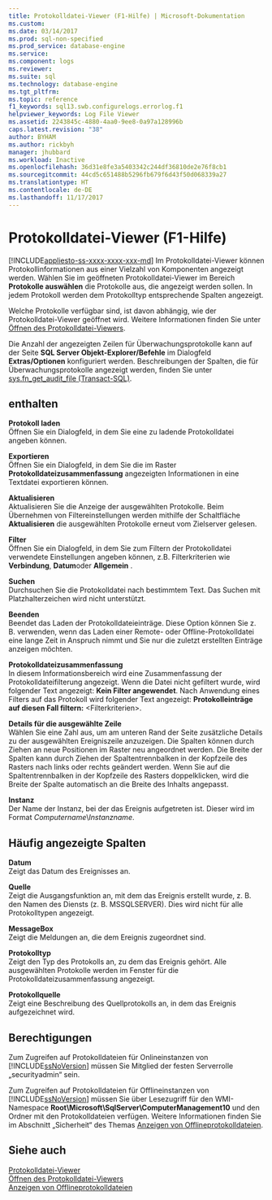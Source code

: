 ```yaml
---
title: Protokolldatei-Viewer (F1-Hilfe) | Microsoft-Dokumentation
ms.custom: 
ms.date: 03/14/2017
ms.prod: sql-non-specified
ms.prod_service: database-engine
ms.service: 
ms.component: logs
ms.reviewer: 
ms.suite: sql
ms.technology: database-engine
ms.tgt_pltfrm: 
ms.topic: reference
f1_keywords: sql13.swb.configurelogs.errorlog.f1
helpviewer_keywords: Log File Viewer
ms.assetid: 2243845c-4880-4aa0-9ee8-0a97a128996b
caps.latest.revision: "38"
author: BYHAM
ms.author: rickbyh
manager: jhubbard
ms.workload: Inactive
ms.openlocfilehash: 36d31e8fe3a5403342c244df36810de2e76f8cb1
ms.sourcegitcommit: 44cd5c651488b5296fb679f6d43f50d068339a27
ms.translationtype: HT
ms.contentlocale: de-DE
ms.lasthandoff: 11/17/2017
---
```

# <a name="log-file-viewer-f1-help"></a>Protokolldatei-Viewer (F1-Hilfe)
[!INCLUDE[appliesto-ss-xxxx-xxxx-xxx-md](../../includes/appliesto-ss-xxxx-xxxx-xxx-md.md)] Im Protokolldatei-Viewer können Protokollinformationen aus einer Vielzahl von Komponenten angezeigt werden. Wählen Sie im geöffneten Protokolldatei-Viewer im Bereich **Protokolle auswählen** die Protokolle aus, die angezeigt werden sollen. In jedem Protokoll werden dem Protokolltyp entsprechende Spalten angezeigt.  
  
 Welche Protokolle verfügbar sind, ist davon abhängig, wie der Protokolldatei-Viewer geöffnet wird. Weitere Informationen finden Sie unter [Öffnen des Protokolldatei-Viewers](../../relational-databases/logs/open-log-file-viewer.md).  
  
 Die Anzahl der angezeigten Zeilen für Überwachungsprotokolle kann auf der Seite **SQL Server Objekt-Explorer/Befehle** im Dialogfeld **Extras/Optionen** konfiguriert werden. Beschreibungen der Spalten, die für Überwachungsprotokolle angezeigt werden, finden Sie unter [sys.fn_get_audit_file &#40;Transact-SQL&#41;](../../relational-databases/system-functions/sys-fn-get-audit-file-transact-sql.md).  
  
## <a name="options"></a>enthalten  
 **Protokoll laden**  
 Öffnen Sie ein Dialogfeld, in dem Sie eine zu ladende Protokolldatei angeben können.  
  
 **Exportieren**  
 Öffnen Sie ein Dialogfeld, in dem Sie die im Raster **Protokolldateizusammenfassung** angezeigten Informationen in eine Textdatei exportieren können.  
  
 **Aktualisieren**  
 Aktualisieren Sie die Anzeige der ausgewählten Protokolle. Beim Übernehmen von Filtereinstellungen werden mithilfe der Schaltfläche **Aktualisieren** die ausgewählten Protokolle erneut vom Zielserver gelesen.  
  
 **Filter**  
 Öffnen Sie ein Dialogfeld, in dem Sie zum Filtern der Protokolldatei verwendete Einstellungen angeben können, z.B. Filterkriterien wie **Verbindung**, **Datum**oder **Allgemein** .  
  
 **Suchen**  
 Durchsuchen Sie die Protokolldatei nach bestimmtem Text. Das Suchen mit Platzhalterzeichen wird nicht unterstützt.  
  
 **Beenden**  
 Beendet das Laden der Protokolldateieinträge. Diese Option können Sie z. B. verwenden, wenn das Laden einer Remote- oder Offline-Protokolldatei eine lange Zeit in Anspruch nimmt und Sie nur die zuletzt erstellten Einträge anzeigen möchten.  
  
 **Protokolldateizusammenfassung**  
 In diesem Informationsbereich wird eine Zusammenfassung der Protokolldateifilterung angezeigt. Wenn die Datei nicht gefiltert wurde, wird folgender Text angezeigt: **Kein Filter angewendet**. Nach Anwendung eines Filters auf das Protokoll wird folgender Text angezeigt: **Protokolleinträge auf diesen Fall filtern:** \<Filterkriterien>.  
  
 **Details für die ausgewählte Zeile**  
 Wählen Sie eine Zahl aus, um am unteren Rand der Seite zusätzliche Details zu der ausgewählten Ereigniszeile anzuzeigen. Die Spalten können durch Ziehen an neue Positionen im Raster neu angeordnet werden. Die Breite der Spalten kann durch Ziehen der Spaltentrennbalken in der Kopfzeile des Rasters nach links oder rechts geändert werden. Wenn Sie auf die Spaltentrennbalken in der Kopfzeile des Rasters doppelklicken, wird die Breite der Spalte automatisch an die Breite des Inhalts angepasst.  
  
 **Instanz**  
 Der Name der Instanz, bei der das Ereignis aufgetreten ist. Dieser wird im Format *Computername*\\*Instanzname*.  
  
## <a name="frequently-displayed-columns"></a>Häufig angezeigte Spalten  
 **Datum**  
 Zeigt das Datum des Ereignisses an.  
  
 **Quelle**  
 Zeigt die Ausgangsfunktion an, mit dem das Ereignis erstellt wurde, z. B. den Namen des Diensts (z. B. MSSQLSERVER). Dies wird nicht für alle Protokolltypen angezeigt.  
  
 **MessageBox**  
 Zeigt die Meldungen an, die dem Ereignis zugeordnet sind.  
  
 **Protokolltyp**  
 Zeigt den Typ des Protokolls an, zu dem das Ereignis gehört. Alle ausgewählten Protokolle werden im Fenster für die Protokolldateizusammenfassung angezeigt.  
  
 **Protokollquelle**  
 Zeigt eine Beschreibung des Quellprotokolls an, in dem das Ereignis aufgezeichnet wird.  
  
## <a name="permissions"></a>Berechtigungen  
 Zum Zugreifen auf Protokolldateien für Onlineinstanzen von [!INCLUDE[ssNoVersion](../../includes/ssnoversion-md.md)] müssen Sie Mitglied der festen Serverrolle „securityadmin“ sein.  
  
 Zum Zugreifen auf Protokolldateien für Offlineinstanzen von [!INCLUDE[ssNoVersion](../../includes/ssnoversion-md.md)] müssen Sie über Lesezugriff für den WMI-Namespace **Root\Microsoft\SqlServer\ComputerManagement10** und den Ordner mit den Protokolldateien verfügen. Weitere Informationen finden Sie im Abschnitt „Sicherheit“ des Themas [Anzeigen von Offlineprotokolldateien](../../relational-databases/logs/view-offline-log-files.md).  
  
## <a name="see-also"></a>Siehe auch  
 [Protokolldatei-Viewer](../../relational-databases/logs/log-file-viewer.md)   
 [Öffnen des Protokolldatei-Viewers](../../relational-databases/logs/open-log-file-viewer.md)   
 [Anzeigen von Offlineprotokolldateien](../../relational-databases/logs/view-offline-log-files.md)  
  
  
